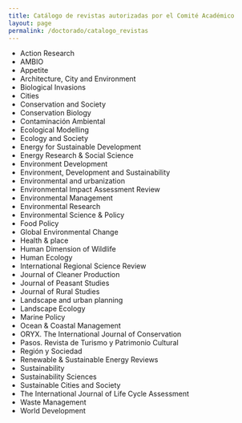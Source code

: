 ```yaml
---
title: Catálogo de revistas autorizadas por el Comité Académico
layout: page
permalink: /doctorado/catalogo_revistas
---
```



 - Action Research
 - AMBIO
 - Appetite
 - Architecture, City and Environment
 - Biological Invasions
 - Cities
 - Conservation and Society
 - Conservation Biology
 - Contaminación Ambiental
 - Ecological Modelling  
 - Ecology and Society
 - Energy for Sustainable Development
 - Energy Research & Social Science
 - Environment Development
 - Environment, Development and Sustainability
 - Environmental and urbanization
 - Environmental Impact Assessment Review
 - Environmental Management
 - Environmental Research
 - Environmental Science & Policy
 - Food Policy
 - Global Environmental Change
 - Health & place
 - Human Dimension of Wildlife
 - Human Ecology
 - International Regional Science Review
 - Journal of Cleaner Production
 - Journal of Peasant Studies
 - Journal of Rural Studies
 - Landscape and urban planning
 - Landscape Ecology
 - Marine Policy
 - Ocean & Coastal Management
 - ORYX. The International Journal of Conservation
 - Pasos. Revista de Turismo y Patrimonio Cultural
 - Región y Sociedad
 - Renewable & Sustainable Energy Reviews
 - Sustainability  
 - Sustainability Sciences  
 - Sustainable Cities and Society
 - The International Journal of Life Cycle Assessment
 - Waste Management
 - World Development

